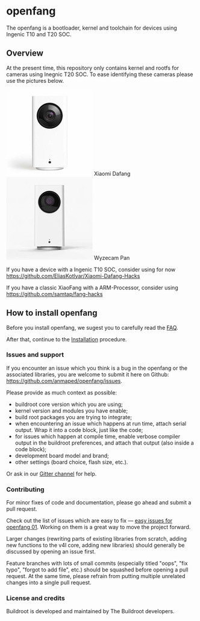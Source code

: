 # openfang
The openfang is a bootloader, kernel and toolchain for devices using Ingenic T10 and T20 SOC.

## Overview

At the present time, this repository only contains kernel and rootfs for cameras using Inegnic T20 SOC. To ease identifying these cameras please use the pictures below.

![Xiaomi Dafang](doc/wyzecam_pan.jpg) Xiaomi Dafang
![Wyzecam Pan](doc/xiaomi_dafang.jpg) Wyzecam Pan

If you have a device with a Ingenic T10 SOC, consider using for now https://github.com/EliasKotlyar/Xiaomi-Dafang-Hacks

If you have a classic XiaoFang with a ARM-Processor, consider using https://github.com/samtap/fang-hacks


## How to install openfang

Before you install openfang, we sugest you to carefully read the [FAQ](/doc/faq.md).

After that, continue to the [Installation](/doc/install.md) procedure.


### Issues and support ###

If you encounter an issue which you think is a bug in the openfang or the associated libraries, you are welcome to submit it here on Github: https://github.com/anmaped/openfang/issues.

Please provide as much context as possible:

- buildroot core version which you are using;
- kernel version and modules you have enable;
- build root packages you are trying to integrate;
- when encountering an issue which happens at run time, attach serial output. Wrap it into a code block, just like the code;
- for issues which happen at compile time, enable verbose compiler output in the buildroot preferences, and attach that output (also inside a code block);
- development board model and brand;
- other settings (board choice, flash size, etc.).

Or ask in our [Gitter channel](https://gitter.im/openfang_project) for help.

### Contributing

For minor fixes of code and documentation, please go ahead and submit a pull request.

Check out the list of issues which are easy to fix — [easy issues for openfang 01](https://github.com/anmaped/openfang/issues). Working on them is a great way to move the project forward.

Larger changes (rewriting parts of existing libraries from scratch, adding new functions to the v4l core, adding new libraries) should generally be discussed by opening an issue first.

Feature branches with lots of small commits (especially titled "oops", "fix typo", "forgot to add file", etc.) should be squashed before opening a pull request. At the same time, please refrain from putting multiple unrelated changes into a single pull request.

### License and credits ###

Buildroot is developed and maintained by The Buildroot developers.
